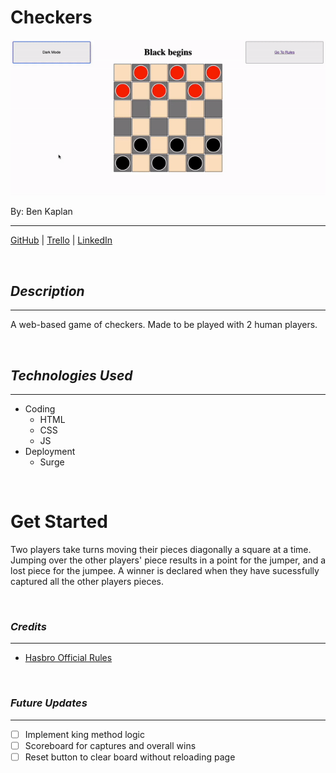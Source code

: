 # Checkers

![Checkers](6x6_board.gif)

By: Ben Kaplan

---

[GitHub](https://github.com/JBenKaplan) | [Trello](https://trello.com/b/N2WlwgC4/checkers) | [LinkedIn](https://www.linkedin.com/in/jbenkaplan/)

<br />

## **_Description_**

---

A web-based game of checkers. Made to be played with 2 human players.

<br />

## **_Technologies Used_**

---

- Coding
  - HTML
  - CSS
  - JS
- Deployment
  - Surge

<br />

# Get Started

Two players take turns moving their pieces diagonally a square at a time. Jumping over the other players' piece results in a point for the jumper, and a lost piece for the jumpee. A winner is declared when they have sucessfully captured all the other players pieces.

<br />

### **_Credits_**

---

- [Hasbro Official Rules](https://www.hasbro.com/common/instruct/Checkers.PDF)

<br />

### **_Future Updates_**

---

- [ ] Implement king method logic
- [ ] Scoreboard for captures and overall wins
- [ ] Reset button to clear board without reloading page
